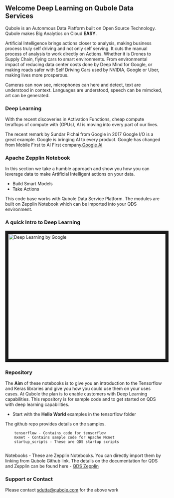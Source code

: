 
## Welcome Deep Learning on Qubole Data Services

Qubole is an Autonmous Data Platform built on Open Source Technology. Qubole makes Big Analytics on Cloud **EASY**.

Artificial Intelligence brings actions closer to analysis, making business process truly self driving and not only self serving. It cuts the manual process of analysis to work directly on Actions. Whether it is Drones to Supply Chain, flying cars to smart environments. From environmental impact of reducing data center costs done by Deep Mind for Google, or making roads safer with Self Driving Cars used by NVIDIA, Google or Uber, making lives more prosperous.

Cameras can now see, microphones can here and detect, text are understood in context. Languages are understood, speech can be mimcked, art can be generated.

### Deep Learning

With the recent discoveries in Activation Functions, cheap compute teraflops of compute with (GPUs), AI is moving into every part of our lives.

The recent remark by Sundar Pichai from Google in 2017 Google I/O is a great example. Google is bringing AI to every product. Google has changed from Mobile First to AI First company.[Google Ai](https://google.ai/ "Google AI")

### Apache Zepplin Notebook

In this section we take a humble approach and show you how you can leverage data to make Artificial Intelligent actions on your data. 

- Build Smart Models
- Take Actions

This code base works with Qubole Data Service Platform. The modules are built on Zepplin Notebook which can be imported into your QDS environment.


### A quick Intro to Deep Learning

<a href="http://www.youtube.com/watch?feature=player_embedded&v=iF8dRePlPUo" target="_blank"><img src="http://img.youtube.com/vi/iF8dRePlPUo/0.jpg" 
alt="Deep Learning by Google" width="580" height="400" border="10" /></a>

### Repository

The **Aim** of these notebooks is to give you an introduction to the Tensorflow and Keras libraries and give you how you could use them on your uses cases. At Qubole the plan is to enable customers with Deep Learning capabilities. This repository is for sample code and to get started on QDS with deep learning capabilities. 


- Start with the **Hello World** examples in the tensorflow folder


The github repo provides details on the samples.

```
	tensorflow - Contains code for tensorflow
	mxmet - Contains sample code for Apache Mxnet
	startup_scripts - These are QDS startup scripts


```

Notebooks - These are Zepplin Notebooks. You can directly import them by linking from Qubole Github link.
The details on the documentation for QDS and Zepplin can be found here - [QDS Zepplin](http://docs.qubole.com/en/latest/user-guide/features/notebook/link-notebook-github.html)

### Support or Contact
Please contact sdutta@qubole.com for the above work